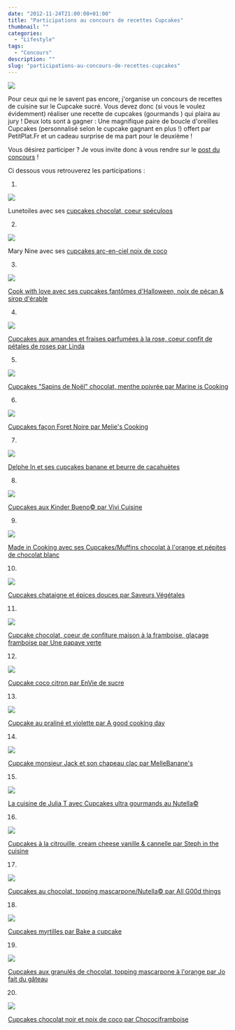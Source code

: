 ```yaml
---
date: "2012-11-24T21:00:00+01:00"
title: "Participations au concours de recettes Cupcakes"
thumbnail: ""
categories:
  - "Lifestyle"
tags:
  - "Concours"
description: ""
slug: "participations-au-concours-de-recettes-cupcakes"
---
```


[![](https://crokmou.com/images/concours_recettes_cupcakes_crokmou_partenaire_petitplat.fr_bann1-300x1501-300x150.jpg)](http://www.crokmou.com/wp-content/uploads/2012/11/concours_recettes_cupcakes_crokmou_partenaire_petitplat.fr_bann1-300x1501.jpg)

Pour ceux qui ne le savent pas encore, j'organise un concours de recettes de cuisine sur le Cupcake sucré. Vous devez donc (si vous le voulez évidemment) réaliser une recette de cupcakes (gourmands ) qui plaira au jury ! Deux lots sont à gagner : Une magnifique paire de boucle d'oreilles Cupcakes (personnalisé selon le cupcake gagnant en plus !) offert par PetitPlat.Fr et un cadeau surprise de ma part pour le deuxième !

Vous désirez participer ? Je vous invite donc à vous rendre sur le [post du concours](http://www.crokmou.com/2012/10/concours-recette-cupcake-partenaire-petitplat.fr.html) !

Ci dessous vous retrouverez les participations :

1.

[![](https://crokmou.com/images/DSC03152-201x3001-201x300.jpg)](http://www.crokmou.com/wp-content/uploads/2012/11/DSC03152-201x3001.jpg)

Lunetoiles avec ses [cupcakes chocolat, coeur spéculoos](https://lh6.googleusercontent.com/-m9MXmFGCgI0/UI0mr8kNwyI/AAAAAAAAE5w/xwT-CgBxYR0/s912/recette_lunetoiles.jpg)

2.

[![](https://crokmou.com/images/photo-300x1691-300x169.jpg)](http://www.crokmou.com/wp-content/uploads/2012/11/photo-300x1691.jpg)

Mary Nine avec ses [cupcakes arc-en-ciel noix de coco](https://lh3.googleusercontent.com/-92otbFDw6yY/UI1gXjcrKYI/AAAAAAAAE6E/0Lq6rdvw2FQ/s912/recette_mary_nine.jpg)

3.  

[![](https://crokmou.com/images/blabka-50161.jpg)](http://www.crokmou.com/wp-content/uploads/2012/11/blabka-50161.jpg)

[Cook with love avec ses cupcakes fantômes d'Halloween, noix de pécan & sirop d'érable](http://cook-with-love.over-blog.com/article-mes-cupcakes-fantomes-d-halloween-noix-de-pecan-sirop-d-erable-111957785.html)

4.  

[![](https://crokmou.com/images/2012-11-06-20.21.50-300x2261-300x226.png)](http://www.crokmou.com/wp-content/uploads/2012/11/2012-11-06-20.21.50-300x2261.png)

[Cupcakes aux amandes et fraises parfumées à la rose, coeur confit de pétales de roses par Linda](http://lesgrandesgourmandisesdemaptitecuisine.over-blog.fr/article-cupcakes-aux-amandes-et-fraises-parfumes-a-la-rose-coeur-confit-de-petales-de-roses-112168843.html)

5.

[![](https://crokmou.com/images/igp7606-300x2101.jpg)](http://www.crokmou.com/wp-content/uploads/2012/11/igp7606-300x2101.jpg)

[Cupcakes "Sapins de Noël" chocolat, menthe poivrée par Marine is Cooking](http://marineiscooking.com/2012/11/06/cupcakes-sapins-de-noel-chocolat-menthe-poivree/)

6.

[![](https://crokmou.com/images/foret-noire1-225x3001.jpg)](http://www.crokmou.com/wp-content/uploads/2012/11/foret-noire1-225x3001.jpg)

[Cupcakes façon Foret Noire par Melie's Cooking](http://meliescooking.wordpress.com/2012/11/09/cupcake-facon-foret-noire/)

7.

[![](https://crokmou.com/images/80843842_p1.jpg)](http://www.crokmou.com/wp-content/uploads/2012/11/80843842_p1.jpg)

[Delphe In et ses cupcakes banane et beurre de cacahuètes](http://delphecookin.canalblog.com/archives/2012/11/08/25529252.html)

8.

[![](https://crokmou.com/images/2012-11-11-09.30.211.png)](http://www.crokmou.com/wp-content/uploads/2012/11/2012-11-11-09.30.211.png)

[Cupcakes aux Kinder Bueno© par Vivi Cuisine](http://lesdeliresdevivi.over-blog.fr/article-cupcakes-au-kinder-bueno-112130953.html)

9.

[![](https://crokmou.com/images/80851462_p1.jpg)](http://www.crokmou.com/wp-content/uploads/2012/11/80851462_p1.jpg)

[Made in Cooking avec ses Cupcakes/Muffins chocolat à l'orange et pépites de chocolat blanc](http://madeincooking.canalblog.com/archives/2012/11/13/25530275.html)

10.

[![](https://crokmou.com/images/Diapositive1-208x3001-208x300.jpg)](http://www.crokmou.com/wp-content/uploads/2012/11/Diapositive1-208x3001.jpg)

[Cupcakes chataigne et épices douces par Saveurs Végétales](http://saveursvegetales.blogspot.com/2012/11/cupcakes-chataigne-epices-duces.html)

11.

[![](https://crokmou.com/images/cupcake_choco_framboise_titre-225x3001.jpg)](http://www.crokmou.com/wp-content/uploads/2012/11/cupcake_choco_framboise_titre-225x3001.jpg)

[Cupcake chocolat, coeur de confiture maison à la framboise, glaçage framboise par Une papaye verte](http://unepapayeverte.wordpress.com/2012/11/18/cupcakes-chocolat-coeur-de-confiture-de-framboises-maison-glacage-framboise/)

12.

[![](https://crokmou.com/images/DSC05110-300x2581-300x258.jpg)](http://www.crokmou.com/wp-content/uploads/2012/11/DSC05110-300x2581.jpg)

[Cupcake coco citron par EnVie de sucre](http://enviedesucre.blogspot.be/2012/11/cupcakes-coco-citron.html)

13.

[![](https://crokmou.com/images/Cupcake-au-pralin-C3-A9-et-violettes11.jpg)](http://www.crokmou.com/wp-content/uploads/2012/11/Cupcake-au-pralin-C3-A9-et-violettes11.jpg)

[Cupcake au praliné et violette par A good cooking day](http://agoodcookingday.com/?p=1940)

14.

[![](https://fbcdn-sphotos-e-a.akamaihd.net/hphotos-ak-prn1/29368_4561961120172_1661479493_n.jpg)](https://fbcdn-sphotos-e-a.akamaihd.net/hphotos-ak-prn1/29368_4561961120172_1661479493_n.jpg)

[Cupcake monsieur Jack et son chapeau clac par MelleBanane's](http://melbananecuisine.over-blog.com/article-cupcake-mrjack-et-son-chapeau-clac-112761290.html)

15.

[![](https://crokmou.com/images/cupcake-nutella-glace-nutella1w1.jpg)](http://www.crokmou.com/wp-content/uploads/2012/11/cupcake-nutella-glace-nutella1w1.jpg)

[La cuisine de Julia T avec Cupcakes ultra gourmands au Nutella©](http://www.lacuisinedejuliat.com/article-cupcakes-ultra-gourmands-au-nutella-glaces-au-nutella-112702466.html)

16.

[![](https://crokmou.com/images/IMG_3448-200x3001-200x300.jpg)](http://www.crokmou.com/wp-content/uploads/2012/11/IMG_3448-200x3001.jpg)

[Cupcakes à la citrouille, cream cheese vanille & cannelle par Steph in the cuisine](http://stephinthecuisine.blogspot.be/2012/11/cupcakes-la-citrouille-cream-cheese.html)

17.

[![](https://crokmou.com/images/81351997_p1.jpg)](http://www.crokmou.com/wp-content/uploads/2012/11/81351997_p1.jpg)

[Cupcakes au chocolat, topping mascarpone/Nutella© par All G00d things](http://allg00dthings.canalblog.com/archives/2012/11/24/25657923.html)

18.

[![](https://crokmou.com/images/813524061.jpg)](http://www.crokmou.com/wp-content/uploads/2012/11/813524061.jpg)

[Cupcakes myrtilles par Bake a cupcake](http://bakeacupcake.canalblog.com/archives/2012/11/24/25658490.html)

19.

[![](https://crokmou.com/images/81387927_p1.jpg)](http://www.crokmou.com/wp-content/uploads/2012/11/81387927_p1.jpg)

[Cupcakes aux granulés de chocolat, topping mascarpone à l'orange par Jo fait du gâteau](http://www.jofaitdugateau.com/archives/2012/11/25/25666887.html)

20.

[![](https://crokmou.com/images/Cupcakes-Chococlat-Noir-Noix-de-Coco1.jpg)](http://www.crokmou.com/wp-content/uploads/2012/11/Cupcakes-Chococlat-Noir-Noix-de-Coco1.jpg)

[Cupcakes chocolat noir et noix de coco par Chocociframboise](http://chocociframboise.over-blog.com/article-cupcakes-chocolat-noir-noix-de-coco-112576242.html)

